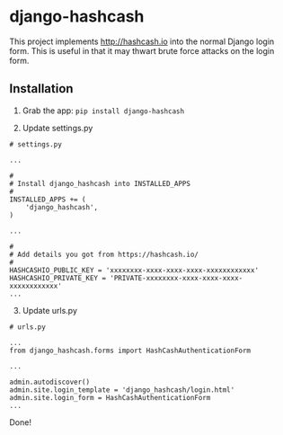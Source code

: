 django-hashcash
===============

This project implements http://hashcash.io into the normal Django login form.
This is useful in that it may thwart brute force attacks on the login form.


Installation
------------

1. Grab the app: `pip install django-hashcash`

2. Update settings.py

````
# settings.py

...

#
# Install django_hashcash into INSTALLED_APPS
#
INSTALLED_APPS += (
    'django_hashcash',
)

...

#
# Add details you got from https://hashcash.io/
#
HASHCASHIO_PUBLIC_KEY = 'xxxxxxxx-xxxx-xxxx-xxxx-xxxxxxxxxxxx'
HASHCASHIO_PRIVATE_KEY = 'PRIVATE-xxxxxxxx-xxxx-xxxx-xxxx-xxxxxxxxxxxx'
...
````

3. Update urls.py

````
# urls.py

...
from django_hashcash.forms import HashCashAuthenticationForm

...

admin.autodiscover()
admin.site.login_template = 'django_hashcash/login.html'
admin.site.login_form = HashCashAuthenticationForm
...
````

Done!